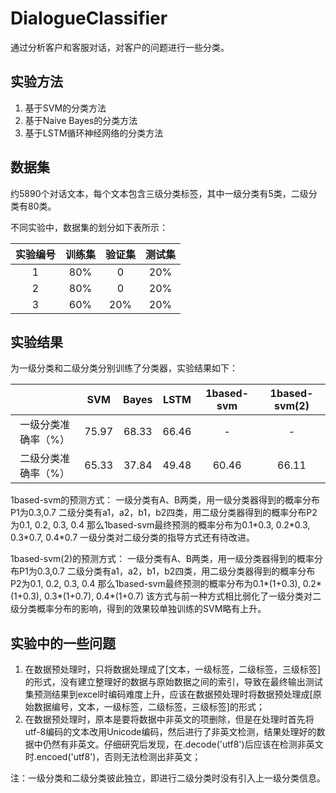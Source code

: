 # DialogueClassifier
通过分析客户和客服对话，对客户的问题进行一些分类。

## 实验方法
1. 基于SVM的分类方法
2. 基于Naive Bayes的分类方法
3. 基于LSTM循环神经网络的分类方法

## 数据集
约5890个对话文本，每个文本包含三级分类标签，其中一级分类有5类，二级分类有80类。

不同实验中，数据集的划分如下表所示：

|实验编号|训练集|验证集|测试集|
|:----:|:----:|:----:|:----:|
|1|80%|0|20%|
|2|80%|0|20%|
|3|60%|20%|20%|

## 实验结果
为一级分类和二级分类分别训练了分类器，实验结果如下：

||SVM|Bayes|LSTM|1based-svm|1based-svm(2)|
|:----:|:----:|:----:|:----:|:----:|:----:|
|一级分类准确率（%）|75.97|68.33|66.46|-|-|
|二级分类准确率（%）|65.33|37.84|49.48|60.46|66.11|

1based-svm的预测方式：
一级分类有A、B两类，用一级分类器得到的概率分布P1为0.3,0.7
二级分类有a1，a2，b1，b2四类，用二级分类器得到的概率分布P2为0.1, 0.2, 0.3, 0.4
那么1based-svm最终预测的概率分布为0.1\*0.3, 0.2\*0.3, 0.3\*0.7, 0.4\*0.7
一级分类对二级分类的指导方式还有待改进。

1based-svm(2)的预测方式：
一级分类有A、B两类，用一级分类器得到的概率分布P1为0.3,0.7
二级分类有a1，a2，b1，b2四类，用二级分类器得到的概率分布P2为0.1, 0.2, 0.3, 0.4
那么1based-svm最终预测的概率分布为0.1\*(1+0.3), 0.2\*(1+0.3), 0.3\*(1+0.7), 0.4\*(1+0.7)
该方式与前一种方式相比弱化了一级分类对二级分类概率分布的影响，得到的效果较单独训练的SVM略有上升。

## 实验中的一些问题
1. 在数据预处理时，只将数据处理成了\[文本，一级标签，二级标签，三级标签\]的形式，没有建立整理好的数据与原始数据之间的索引，导致在最终输出测试集预测结果到excel时编码难度上升，应该在数据预处理时将数据预处理成\[原始数据编号，文本，一级标签，二级标签，三级标签\]的形式；
2. 在数据预处理时，原本是要将数据中非英文的项删除，但是在处理时首先将utf-8编码的文本改用Unicode编码，然后进行了非英文检测，结果处理好的数据中仍然有非英文。仔细研究后发现，在.decode('utf8')后应该在检测非英文时.encoed('utf8')，否则无法检测出非英文；




注：一级分类和二级分类彼此独立，即进行二级分类时没有引入上一级分类信息。



